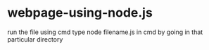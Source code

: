 # webpage-using-node.js
run the file using cmd 
type node filename.js in cmd by going in that particular directory
